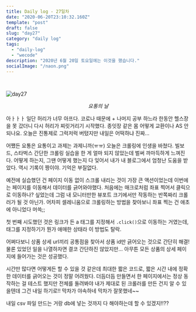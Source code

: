 ```yaml
---
title: Daily log - 27일차
date: "2020-06-20T23:10:32.160Z"
template: "post"
draft: false
slug: "day27"
category: "daily log"
tags:
  - "daily-log"
  - "wecode"
description: "2020년 6월 20일 토요일에는 이것을 했습니다."
socialImage: "/naon.png"
---
```


<br>

![day27](/media/200620-day27.jpeg)
*<center>요통의 날</center>*

아ㅏㅏㅏ 일단 허리가 너무 아프다. 코로나 때문에 + 나머지 공부 하느라 한동안 헬스장을 못 갔더니 다시 허리가 찌릿거리기 시작했다. 종잇장 같은 몸 어떻게 교환이나 AS 안 되나요. 오늘은 진통제로 그럭저럭 버텼지만 내일은 어떡하냐 진짜...

어쨌든 요통은 요통이고 과제는 과제니까(ㅠㅠ) 오늘은 크롤링에 인생을 바쳤다. 빌보드, 스타벅스 간단한 크롤링 실습을 한 게 얼마 되지 않았는데 벌써 까마득하게 느껴진다. 어떻게 하는지, 그땐 어떻게 했는지 다 잊어서 내가 내 블로그에서 엄청난 도움을 받았다. 역시 기록이 짱이야. 기억은 부질없다.

예전에 실습했던 건 페이지 이동 없이 스크롤 내리는 것이 가장 큰 액션이었는데 이번에는 페이지를 이동해서 데이터를 긁어와야했다. 처음에는 매크로처럼 좌표 찍어서 클릭으로 이동하나? 싶었는데 그럼 내 모니터만한 뷰포트 크기에서만 작동하는 반쪽짜리 크롤러가 될 것 아닌가. 어차피 셀레니움으로 크롤링하는 방법을 찾아보니 좌표 찍는 건 애초에 아니었다 머쓱;;

첫 번째 시도했던 것은 링크가 든 a 태그를 지정해서 `.click()`으로 이동하는 거였는데, 태그를 지정하기가 뭔가 애매한 상태라 이 방법도 탈락.

어쩌다보니 상품 상세 url끼리 공통점을 찾아서 상품 id만 긁어오는 것으로 간단히 해결! 물론 있었던 일을 나열하자면 결코 간단하진 않았지만... 아무튼 모든 상품의 상세 페이지에 들어가는 것은 성공했다.

시간만 많다면 어떻게든 할 수 있을 것 같은데 최대한 짧은 코드로, 짧은 시간 내에 정확한 데이터를 긁어오는 것이 정말 어려웠다. 더듬더듬 만들면서 한 페이지에서는 정상 동작하는 걸 테스트 했지만 전체를 돌려봐야 내가 제대로 된 크롤러를 만든 건지 알 수 있을텐데 그건 내일 하기로!! 막차가 야속하네 막차가 잘못했네~~

내일 csv 파일 만드는 거랑 db에 넣는 것까지 다 해야하는데 할 수 있겠지!!??